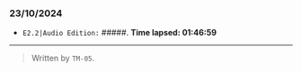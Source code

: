 ### 23/10/2024
- ``E2.2|Audio Edition:`` #####. **Time lapsed: 01:46:59**

---

  >Written by `TM-05`.
